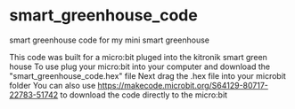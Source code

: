 # smart_greenhouse_code
smart greenhouse code for my mini smart greenhouse

This code was built for a micro:bit pluged into the kitronik smart green house
To use plug your micro:bit into your computer and download the "smart_greenhouse_code.hex" file
Next drag the .hex file into your microbit folder
You  can also use https://makecode.microbit.org/S64129-80717-22783-51742 to download the code directly to the micro:bit

